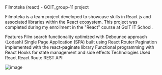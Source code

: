 Filmoteka (react) - GOIT_group-11 project

Filmoteka is a team project developed to showcase skills in React.js and associated libraries within the React ecosystem. This project was completed during my enrollment in the "React" course at GoIT IT School.

Features
Film search functionality optimized with Debounce approach (Lodash)
Single Page Application (SPA) built using React Router
Pagination implemented with the react-paginate library
Functional programming with React Hooks for state management and side effects
Technologies Used
React
React Route
REST API

![image](https://github.com/BoikoIgor/filmoteka/assets/111757412/b99547e4-7920-49c6-8f25-115aaead425e)
